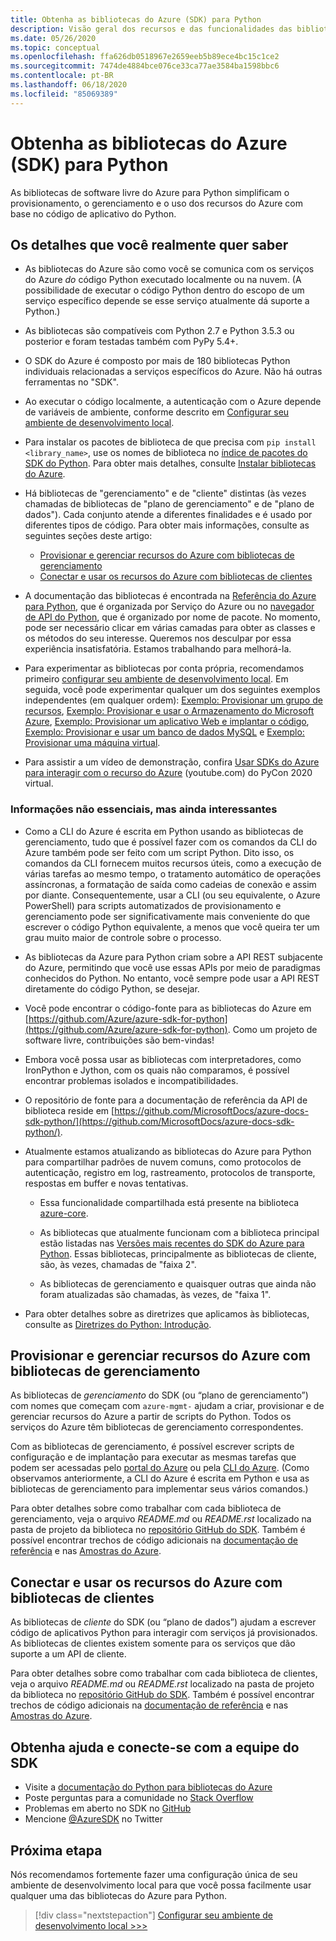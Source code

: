 ```yaml
---
title: Obtenha as bibliotecas do Azure (SDK) para Python
description: Visão geral dos recursos e das funcionalidades das bibliotecas do Azure para Python que ajudam os desenvolvedores a serem mais produtivos ao provisionar, usar e gerenciar recursos do Azure.
ms.date: 05/26/2020
ms.topic: conceptual
ms.openlocfilehash: ffa626db0518967e2659eeb5b89ece4bc15c1ce2
ms.sourcegitcommit: 7474de4884bce076ce33ca77ae3584ba1598bbc6
ms.contentlocale: pt-BR
ms.lasthandoff: 06/18/2020
ms.locfileid: "85069389"
---
```

# <a name="use-the-azure-libraries-sdk-for-python"></a>Obtenha as bibliotecas do Azure (SDK) para Python

As bibliotecas de software livre do Azure para Python simplificam o provisionamento, o gerenciamento e o uso dos recursos do Azure com base no código de aplicativo do Python.

## <a name="the-details-you-really-want-to-know"></a>Os detalhes que você realmente quer saber

- As bibliotecas do Azure são como você se comunica com os serviços do Azure *do* código Python executado localmente ou na nuvem. (A possibilidade de executar o código Python dentro do escopo de um serviço específico depende se esse serviço atualmente dá suporte a Python.)

- As bibliotecas são compatíveis com Python 2.7 e Python 3.5.3 ou posterior e foram testadas também com PyPy 5.4+.

- O SDK do Azure é composto por mais de 180 bibliotecas Python individuais relacionadas a serviços específicos do Azure. Não há outras ferramentas no "SDK".

- Ao executar o código localmente, a autenticação com o Azure depende de variáveis de ambiente, conforme descrito em [Configurar seu ambiente de desenvolvimento local](configure-local-development-environment.md). 

- Para instalar os pacotes de biblioteca de que precisa com `pip install <library_name>`, use os nomes de biblioteca no [índice de pacotes do SDK do Python](azure-sdk-library-package-index.md). Para obter mais detalhes, consulte [Instalar bibliotecas do Azure](azure-sdk-install.md).

- Há bibliotecas de "gerenciamento" e de "cliente" distintas (às vezes chamadas de bibliotecas de "plano de gerenciamento" e de "plano de dados"). Cada conjunto atende a diferentes finalidades e é usado por diferentes tipos de código. Para obter mais informações, consulte as seguintes seções deste artigo:
  - [Provisionar e gerenciar recursos do Azure com bibliotecas de gerenciamento](#provision-and-manage-azure-resources-with-management-libraries)
  - [Conectar e usar os recursos do Azure com bibliotecas de clientes](#connect-to-and-use-azure-resources-with-client-libraries)

- A documentação das bibliotecas é encontrada na [Referência do Azure para Python](/python/api/overview/azure/?view=azure-python), que é organizada por Serviço do Azure ou no [navegador de API do Python](/python/api/?view=azure-python), que é organizado por nome de pacote. No momento, pode ser necessário clicar em várias camadas para obter as classes e os métodos do seu interesse. Queremos nos desculpar por essa experiência insatisfatória. Estamos trabalhando para melhorá-la.

- Para experimentar as bibliotecas por conta própria, recomendamos primeiro [configurar seu ambiente de desenvolvimento local](configure-local-development-environment.md). Em seguida, você pode experimentar qualquer um dos seguintes exemplos independentes (em qualquer ordem): [Exemplo: Provisionar um grupo de recursos](azure-sdk-example-resource-group.md), [Exemplo: Provisionar e usar o Armazenamento do Microsoft Azure](azure-sdk-example-storage.md), [Exemplo: Provisionar um aplicativo Web e implantar o código](azure-sdk-example-web-app.md), [Exemplo: Provisionar e usar um banco de dados MySQL](azure-sdk-example-database.md) e [Exemplo: Provisionar uma máquina virtual](azure-sdk-example-virtual-machines.md).

- Para assistir a um vídeo de demonstração, confira <a href="https://www.youtube.com/watch?v=M1pVxItg2Mg&feature=youtu.be&ocid=AID3006292" target="_blank">Usar SDKs do Azure para interagir com o recurso do Azure</a> (youtube.com) do PyCon 2020 virtual.

### <a name="non-essential-but-still-interesting-details"></a>Informações não essenciais, mas ainda interessantes

- Como a CLI do Azure é escrita em Python usando as bibliotecas de gerenciamento, tudo que é possível fazer com os comandos da CLI do Azure também pode ser feito com um script Python. Dito isso, os comandos da CLI fornecem muitos recursos úteis, como a execução de várias tarefas ao mesmo tempo, o tratamento automático de operações assíncronas, a formatação de saída como cadeias de conexão e assim por diante. Consequentemente, usar a CLI (ou seu equivalente, o Azure PowerShell) para scripts automatizados de provisionamento e gerenciamento pode ser significativamente mais conveniente do que escrever o código Python equivalente, a menos que você queira ter um grau muito maior de controle sobre o processo.

- As bibliotecas da Azure para Python criam sobre a API REST subjacente do Azure, permitindo que você use essas APIs por meio de paradigmas conhecidos do Python. No entanto, você sempre pode usar a API REST diretamente do código Python, se desejar.

- Você pode encontrar o código-fonte para as bibliotecas do Azure em [https://github.com/Azure/azure-sdk-for-python](https://github.com/Azure/azure-sdk-for-python). Como um projeto de software livre, contribuições são bem-vindas!

- Embora você possa usar as bibliotecas com interpretadores, como IronPython e Jython, com os quais não comparamos, é possível encontrar problemas isolados e incompatibilidades.

- O repositório de fonte para a documentação de referência da API de biblioteca reside em [https://github.com/MicrosoftDocs/azure-docs-sdk-python/](https://github.com/MicrosoftDocs/azure-docs-sdk-python/).

- Atualmente estamos atualizando as bibliotecas do Azure para Python para compartilhar padrões de nuvem comuns, como protocolos de autenticação, registro em log, rastreamento, protocolos de transporte, respostas em buffer e novas tentativas.

  - Essa funcionalidade compartilhada está presente na biblioteca [azure-core](https://github.com/Azure/azure-sdk-for-python/tree/master/sdk/core/azure-core).

  - As bibliotecas que atualmente funcionam com a biblioteca principal estão listadas nas [Versões mais recentes do SDK do Azure para Python](azure-sdk-library-package-index.md#libraries-using-azurecore). Essas bibliotecas, principalmente as bibliotecas de cliente, são, às vezes, chamadas de "faixa 2".

  - As bibliotecas de gerenciamento e quaisquer outras que ainda não foram atualizadas são chamadas, às vezes, de "faixa 1".

- Para obter detalhes sobre as diretrizes que aplicamos às bibliotecas, consulte as [Diretrizes do Python: Introdução](https://azure.github.io/azure-sdk/python_introduction.html).

## <a name="provision-and-manage-azure-resources-with-management-libraries"></a>Provisionar e gerenciar recursos do Azure com bibliotecas de gerenciamento

As bibliotecas de *gerenciamento* do SDK (ou “plano de gerenciamento”) com nomes que começam com `azure-mgmt-` ajudam a criar, provisionar e de gerenciar recursos do Azure a partir de scripts do Python. Todos os serviços do Azure têm bibliotecas de gerenciamento correspondentes.

Com as bibliotecas de gerenciamento, é possível escrever scripts de configuração e de implantação para executar as mesmas tarefas que podem ser acessadas pelo [portal do Azure](https://portal.azure.com) ou pela [CLI do Azure](/cli/azure/install-azure-cli). (Como observamos anteriormente, a CLI do Azure é escrita em Python e usa as bibliotecas de gerenciamento para implementar seus vários comandos.)

Para obter detalhes sobre como trabalhar com cada biblioteca de gerenciamento, veja o arquivo *README.md* ou *README.rst* localizado na pasta de projeto da biblioteca no [repositório GitHub do SDK](https://github.com/Azure/azure-sdk-for-python/tree/master/sdk). Também é possível encontrar trechos de código adicionais na [documentação de referência](/python/api?view=azure-python) e nas [Amostras do Azure](https://docs.microsoft.com/samples/browse/?languages=python&products=azure).

## <a name="connect-to-and-use-azure-resources-with-client-libraries"></a>Conectar e usar os recursos do Azure com bibliotecas de clientes

As bibliotecas de *cliente* do SDK (ou “plano de dados”) ajudam a escrever código de aplicativos Python para interagir com serviços já provisionados. As bibliotecas de clientes existem somente para os serviços que dão suporte a um API de cliente.

Para obter detalhes sobre como trabalhar com cada biblioteca de clientes, veja o arquivo *README.md* ou *README.rst* localizado na pasta de projeto da biblioteca no [repositório GitHub do SDK](https://github.com/Azure/azure-sdk-for-python/tree/master/sdk). Também é possível encontrar trechos de código adicionais na [documentação de referência](/python/api?view=azure-python) e nas [Amostras do Azure](https://docs.microsoft.com/samples/browse/?languages=python&products=azure).

## <a name="get-help-and-connect-with-the-sdk-team"></a>Obtenha ajuda e conecte-se com a equipe do SDK

- Visite a [documentação do Python para bibliotecas do Azure](https://aka.ms/python-docs)
- Poste perguntas para a comunidade no [Stack Overflow](https://stackoverflow.com/questions/tagged/azure-sdk-python)
- Problemas em aberto no SDK no [GitHub](https://github.com/Azure/azure-sdk-for-python/issues)
- Mencione [@AzureSDK](https://twitter.com/AzureSdk/) no Twitter

## <a name="next-step"></a>Próxima etapa

Nós recomendamos fortemente fazer uma configuração única de seu ambiente de desenvolvimento local para que você possa facilmente usar qualquer uma das bibliotecas do Azure para Python.

> [!div class="nextstepaction"]
> [Configurar seu ambiente de desenvolvimento local >>>](configure-local-development-environment.md)
